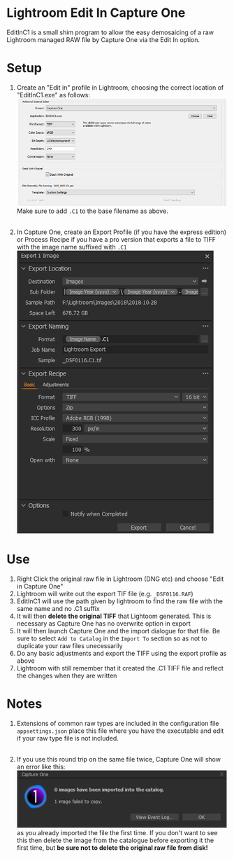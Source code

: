 # Lightroom Edit In Capture One
EditInC1 is a small shim program to allow the easy demosaicing of a raw Lightroom managed RAW file by Capture One via the Edit In option.

# Setup

1. Create an "Edit in" profile in Lightroom, choosing the correct location of "EditInC1.exe" as follows:
![](LightroomExport.png)
Make sure to add `.C1` to the base filename as above.</br></br>

2. In Capture One, create an Export Profile (if you have the express edition) or Process Recipe if you have a pro version that exports a file to TIFF with the image name suffixed with `.C1`
![](CaptureOneExport.png)

# Use
1. Right Click the original raw file in Lightroom (DNG etc) and choose "Edit in Capture One"
2. Lightroom will write out the export TIF file (e.g. `_DSF0116.RAF`)
3. EditInC1 will use the path given by lightroom to find the raw file with the same name and no .C1 suffix
4. It will then **delete the original TIFF** that Lightoom generated. This is necessary as Capture One has no overwrite option in export
5. It will then launch Capture One and the import dialogue for that file. Be sure to select `Add to Catalog` in the `Import To` section so as not to duplicate your raw files unecessarily
6. Do any basic adjustments and export the TIFF using the export profile as above
7. Lightroom with still remember that it created the .C1 TIFF file and reflect the changes when they are written


# Notes
1. Extensions of common raw types are included in the configuration file `appsettings.json` place this file where you have the executable and edit if your raw type file is not included.</br></br>

2. If you use this round trip on the same file twice, Capture One will show an error like this:
![](ImportError.png)
as you already imported the file the first time.
If you don't want to see this then delete the image from the catalogue before exporting it the first time, but **be sure not to delete the original raw file from disk!**